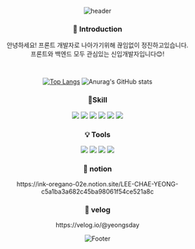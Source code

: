 <div align=center>

 ![header](https://capsule-render.vercel.app/api?type=waving&color=auto&height=250&section=header&text=안녕하세요,이채영입니다!👋&fontSize=50)
  
 <h3> 👋 Introduction </h3>
 <p>안녕하세요! 프론트 개발자로 나아가기위해 끊임없이 정진하고있습니다.
<br /> 프론트와 백엔드 모두 관심있는 신입개발자입니다😊!</p>

 

 <br />

[![Top Langs](https://github-readme-stats.vercel.app/api/top-langs/?username=chaeyeongLEE&layout=compact)](https://github.com/chaeyeongLEE/github-readme-stats) 
![Anurag's GitHub stats](https://github-readme-stats.vercel.app/api?username=chaeyeongLEE&show_icons=true&theme=gotham) 
 
<h3>📍Skill </h3>
<img src="https://img.shields.io/badge/HTML-E34F26?style=flat&logo=TypeScript&logoColor=white"/>
<img src="https://img.shields.io/badge/CSS-1572B6?style=flat&logo=TypeScript&logoColor=white"/>
<img src="https://img.shields.io/badge/REACT-61DAFB?style=flat&logo=React&logoColor=white"/>
<img src="https://img.shields.io/badge/Node.js-339933?style=flat&logo=TypeScript&logoColor=white"/>
<img src="https://img.shields.io/badge/jQuery-0769AD?style=flat&logo=TypeScript&logoColor=white"/>
<img src="https://img.shields.io/badge/MySQL-4479A1?style=flat&logo=TypeScript&logoColor=white"/>
 
<h3>💡 Tools </h3>
<img src="https://img.shields.io/badge/Visual Studio-5C2D91?style=flat&logo=Visual Studio&logoColor=white"/>
<img src="https://img.shields.io/badge/GitHub-181717?style=flat&logo=GitHub&logoColor=white"/>
<img src="https://img.shields.io/badge/Eclipse IDE-2C2255?style=flat&logo=Eclipse IDE&logoColor=white"/>
<img src="https://img.shields.io/badge/Notion-000000?style=flat&logo=Notion&logoColor=white"/>
 <h3> 📝 notion </h3>
 <P>https://ink-oregano-02e.notion.site/LEE-CHAE-YEONG-c5a1ba3a682c45ba98061f54ce521a8c</p>
 <h3> 📝 velog </h3>
 <P>https://velog.io/@yeongsday</p>

![Footer](https://capsule-render.vercel.app/api?type=waving&color=auto&height=250&section=footer)
</div>


